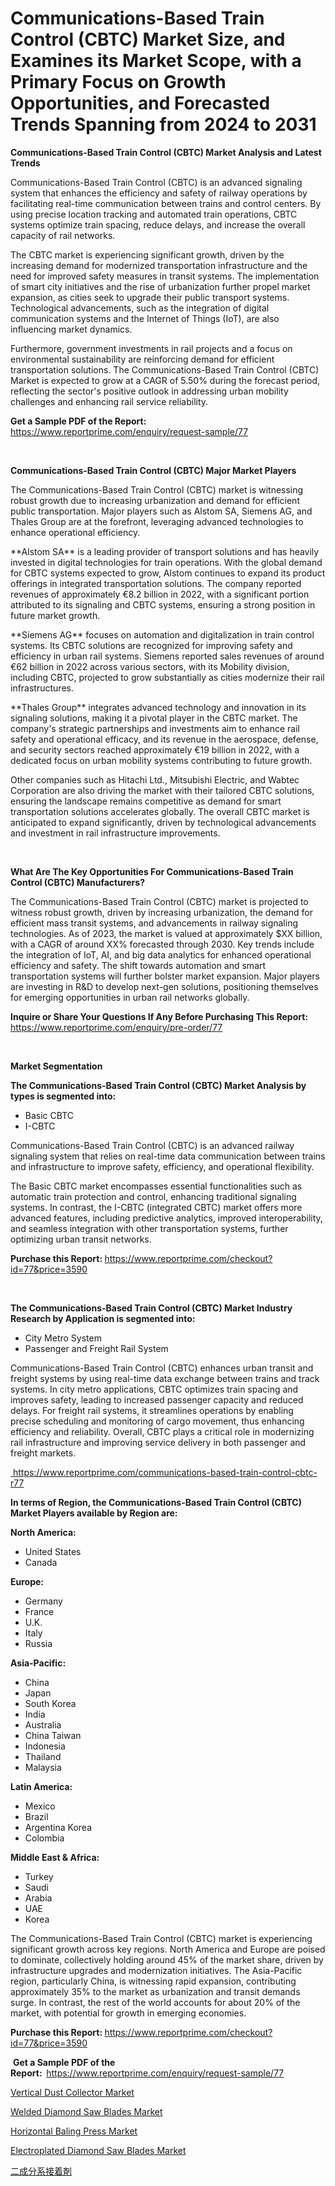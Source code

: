 <p><h1>Communications-Based Train Control (CBTC) Market Size, and Examines its Market Scope, with a Primary Focus on Growth Opportunities, and Forecasted Trends Spanning from 2024 to 2031</h1></p><p><strong>Communications-Based Train Control (CBTC) Market Analysis and Latest Trends</strong></p>
<p><p>Communications-Based Train Control (CBTC) is an advanced signaling system that enhances the efficiency and safety of railway operations by facilitating real-time communication between trains and control centers. By using precise location tracking and automated train operations, CBTC systems optimize train spacing, reduce delays, and increase the overall capacity of rail networks. </p><p>The CBTC market is experiencing significant growth, driven by the increasing demand for modernized transportation infrastructure and the need for improved safety measures in transit systems. The implementation of smart city initiatives and the rise of urbanization further propel market expansion, as cities seek to upgrade their public transport systems. Technological advancements, such as the integration of digital communication systems and the Internet of Things (IoT), are also influencing market dynamics. </p><p>Furthermore, government investments in rail projects and a focus on environmental sustainability are reinforcing demand for efficient transportation solutions. The Communications-Based Train Control (CBTC) Market is expected to grow at a CAGR of 5.50% during the forecast period, reflecting the sector's positive outlook in addressing urban mobility challenges and enhancing rail service reliability.</p></p>
<p><strong>Get a Sample PDF of the Report:&nbsp;</strong> <a href="https://www.reportprime.com/enquiry/request-sample/77">https://www.reportprime.com/enquiry/request-sample/77</a></p>
<p>&nbsp;</p>
<p><strong>Communications-Based Train Control (CBTC) Major Market Players</strong></p>
<p><p>The Communications-Based Train Control (CBTC) market is witnessing robust growth due to increasing urbanization and demand for efficient public transportation. Major players such as Alstom SA, Siemens AG, and Thales Group are at the forefront, leveraging advanced technologies to enhance operational efficiency.</p><p>**Alstom SA** is a leading provider of transport solutions and has heavily invested in digital technologies for train operations. With the global demand for CBTC systems expected to grow, Alstom continues to expand its product offerings in integrated transportation solutions. The company reported revenues of approximately €8.2 billion in 2022, with a significant portion attributed to its signaling and CBTC systems, ensuring a strong position in future market growth.</p><p>**Siemens AG** focuses on automation and digitalization in train control systems. Its CBTC solutions are recognized for improving safety and efficiency in urban rail systems. Siemens reported sales revenues of around €62 billion in 2022 across various sectors, with its Mobility division, including CBTC, projected to grow substantially as cities modernize their rail infrastructures.</p><p>**Thales Group** integrates advanced technology and innovation in its signaling solutions, making it a pivotal player in the CBTC market. The company's strategic partnerships and investments aim to enhance rail safety and operational efficacy, and its revenue in the aerospace, defense, and security sectors reached approximately €19 billion in 2022, with a dedicated focus on urban mobility systems contributing to future growth.</p><p>Other companies such as Hitachi Ltd., Mitsubishi Electric, and Wabtec Corporation are also driving the market with their tailored CBTC solutions, ensuring the landscape remains competitive as demand for smart transportation solutions accelerates globally. The overall CBTC market is anticipated to expand significantly, driven by technological advancements and investment in rail infrastructure improvements.</p></p>
<p>&nbsp;</p>
<p><strong>What Are The Key Opportunities For Communications-Based Train Control (CBTC) Manufacturers?</strong></p>
<p><p>The Communications-Based Train Control (CBTC) market is projected to witness robust growth, driven by increasing urbanization, the demand for efficient mass transit systems, and advancements in railway signaling technologies. As of 2023, the market is valued at approximately $XX billion, with a CAGR of around XX% forecasted through 2030. Key trends include the integration of IoT, AI, and big data analytics for enhanced operational efficiency and safety. The shift towards automation and smart transportation systems will further bolster market expansion. Major players are investing in R&D to develop next-gen solutions, positioning themselves for emerging opportunities in urban rail networks globally.</p></p>
<p><strong>Inquire or Share Your Questions If Any Before Purchasing This Report:</strong> <a href="https://www.reportprime.com/enquiry/pre-order/77">https://www.reportprime.com/enquiry/pre-order/77</a></p>
<p>&nbsp;</p>
<p><strong>Market Segmentation</strong></p>
<p><strong>The Communications-Based Train Control (CBTC) Market Analysis by types is segmented into:</strong></p>
<p><ul><li>Basic CBTC</li><li>I-CBTC</li></ul></p>
<p><p>Communications-Based Train Control (CBTC) is an advanced railway signaling system that relies on real-time data communication between trains and infrastructure to improve safety, efficiency, and operational flexibility. </p><p>The Basic CBTC market encompasses essential functionalities such as automatic train protection and control, enhancing traditional signaling systems. In contrast, the I-CBTC (integrated CBTC) market offers more advanced features, including predictive analytics, improved interoperability, and seamless integration with other transportation systems, further optimizing urban transit networks.</p></p>
<p><strong>Purchase this Report:&nbsp;</strong><a href="https://www.reportprime.com/checkout?id=77&price=3590">https://www.reportprime.com/checkout?id=77&price=3590</a></p>
<p>&nbsp;</p>
<p><strong>The Communications-Based Train Control (CBTC) Market Industry Research by Application is segmented into:</strong></p>
<p><ul><li>City Metro System</li><li>Passenger and Freight Rail System</li></ul></p>
<p><p>Communications-Based Train Control (CBTC) enhances urban transit and freight systems by using real-time data exchange between trains and track systems. In city metro applications, CBTC optimizes train spacing and improves safety, leading to increased passenger capacity and reduced delays. For freight rail systems, it streamlines operations by enabling precise scheduling and monitoring of cargo movement, thus enhancing efficiency and reliability. Overall, CBTC plays a critical role in modernizing rail infrastructure and improving service delivery in both passenger and freight markets.</p></p>
<p><a href="https://www.reportprime.com/communications-based-train-control-cbtc-r77">&nbsp;https://www.reportprime.com/communications-based-train-control-cbtc-r77</a></p>
<p><strong>In terms of Region, the Communications-Based Train Control (CBTC) Market Players available by Region are:</strong></p>
<p>
    <p> <strong> North America: </strong>
        <ul>
            <li>United States</li>
            <li>Canada</li>
        </ul>
        </p> 
    <p> <strong> Europe: </strong>
        <ul>
            <li>Germany</li>
            <li>France</li>
            <li>U.K.</li>
            <li>Italy</li>
            <li>Russia</li>
        </ul>
        </p> 
    <p> <strong> Asia-Pacific: </strong>
        <ul>
            <li>China</li>
            <li>Japan</li>
            <li>South Korea</li>
            <li>India</li>
            <li>Australia</li>
            <li>China Taiwan</li>
            <li>Indonesia</li>
            <li>Thailand</li>
            <li>Malaysia</li>
        </ul>
        </p> 
    <p> <strong> Latin America: </strong>
        <ul>
            <li>Mexico</li>
            <li>Brazil</li>
            <li>Argentina Korea</li>
            <li>Colombia</li>
        </ul>
        </p> 
    <p> <strong> Middle East & Africa: </strong>
        <ul>
            <li>Turkey</li>
            <li>Saudi</li>
            <li>Arabia</li>
            <li>UAE</li>
            <li>Korea</li>
        </ul>
    </p>
    </p>
<p><p>The Communications-Based Train Control (CBTC) market is experiencing significant growth across key regions. North America and Europe are poised to dominate, collectively holding around 45% of the market share, driven by infrastructure upgrades and modernization initiatives. The Asia-Pacific region, particularly China, is witnessing rapid expansion, contributing approximately 35% to the market as urbanization and transit demands surge. In contrast, the rest of the world accounts for about 20% of the market, with potential for growth in emerging economies.</p></p>
<p><strong>Purchase this Report: </strong><a href="https://www.reportprime.com/checkout?id=77&price=3590">https://www.reportprime.com/checkout?id=77&price=3590</a></p>
<p>&nbsp;<strong>Get a Sample PDF of the Report:&nbsp;&nbsp;</strong><a href="https://www.reportprime.com/enquiry/request-sample/77">https://www.reportprime.com/enquiry/request-sample/77</a></p>
<p><strong></strong></p>
<p><p><a href="https://medium.com/@bryaneal908/vertical-dust-collector-market-global-market-share-and-ranking-overall-sales-and-demand-forecast-d795ae807e9a">Vertical Dust Collector Market</a></p><p><a href="https://issuu.com/reportprime-2/docs/welded-diamond-saw-blades-market-si_c147511eb95a6f">Welded Diamond Saw Blades Market</a></p><p><a href="https://medium.com/@bryaneal908/horizontal-baling-press-market-share-size-trends-industry-analysis-report-by-type-by-end-use-0e388b1da6ff">Horizontal Baling Press Market</a></p><p><a href="https://issuu.com/reportprime-2/docs/electroplated-diamond-saw-blades-ma_fdcc1505e5adf8">Electroplated Diamond Saw Blades Market</a></p><p><a href="https://medium.com/@cryptoasu_20150/2%E3%81%A4%E3%81%AE%E6%88%90%E5%88%86%E6%8E%A5%E7%9D%80%E5%89%A4%E5%B8%82%E5%A0%B4-%E3%82%B0%E3%83%AD%E3%83%BC%E3%83%90%E3%83%AB%E5%B8%82%E5%A0%B4%E3%82%B7%E3%82%A7%E3%82%A2%E3%81%A8%E3%83%A9%E3%83%B3%E3%82%AD%E3%83%B3%E3%82%B0-%E5%85%A8%E4%BD%93%E7%9A%84%E3%81%AA%E8%B2%A9%E5%A3%B2%E3%81%A8%E9%9C%80%E8%A6%81%E4%BA%88%E6%B8%AC2024%E5%B9%B4-2031%E5%B9%B4-24455051a449">二成分系接着剤</a></p></p>